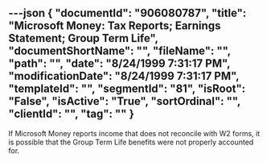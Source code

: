 ---json
{
  "documentId": "906080787",
  "title": "Microsoft Money: Tax Reports; Earnings Statement; Group Term Life",
  "documentShortName": "",
  "fileName": "",
  "path": "",
  "date": "8/24/1999 7:31:17 PM",
  "modificationDate": "8/24/1999 7:31:17 PM",
  "templateId": "",
  "segmentId": "81",
  "isRoot": "False",
  "isActive": "True",
  "sortOrdinal": "",
  "clientId": "",
  "tag": ""
}
---

If Microsoft Money reports income that does not reconcile with W2 forms, it is possible that the Group Term Life benefits were not properly accounted for.
